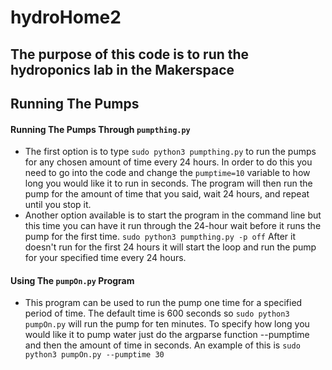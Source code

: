 # hydroHome2
## The purpose of this code is to run the hydroponics lab in the Makerspace
## Running The Pumps
#### Running The Pumps Through `pumpthing.py`
* The first option is to type `sudo python3 pumpthing.py` to run the pumps for any chosen amount of time every 24 hours. In order to do this you need to go into the code and change the `pumptime=10` variable to how long you would like it to run in seconds. The program will then run the pump for the amount of time that you said, wait 24 hours, and repeat until you stop it.
* Another option available is to start the program in the command line but this time you can have it run through the 24-hour wait before it runs the pump for the first time. `sudo python3 pumpthing.py -p off` After it doesn't run for the first 24 hours it will start the loop and run the pump for your specified time every 24 hours.
#### Using The `pumpOn.py` Program
* This program can be used to run the pump one time for a specified period of time. The default time is 600 seconds so `sudo python3 pumpOn.py` will run the pump for ten minutes. To specify how long you would like it to pump water just do the argparse function --pumptime and then the amount of time in seconds. An example of this is `sudo python3 pumpOn.py --pumptime 30`
